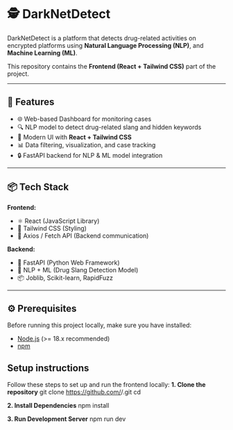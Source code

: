 # 🕵️ DarkNetDetect

DarkNetDetect is a platform that detects drug-related activities on encrypted platforms using **Natural Language Processing (NLP)**, and  **Machine Learning (ML)**.  

This repository contains the **Frontend (React + Tailwind CSS)** part of the project.

---

## 🚀 Features
- 🌐 Web-based Dashboard for monitoring cases
- 🔍 NLP model to detect drug-related slang and hidden keywords
- 🎨 Modern UI with **React + Tailwind CSS**
- 📊 Data filtering, visualization, and case tracking
- 🔒 FastAPI backend for NLP & ML model integration

---

## 📦 Tech Stack
**Frontend:**
- ⚛️ React (JavaScript Library)
- 🎨 Tailwind CSS (Styling)
- 🔄 Axios / Fetch API (Backend communication)

**Backend:**
- 🐍 FastAPI (Python Web Framework)
- 🤖 NLP + ML (Drug Slang Detection Model)
- 📦 Joblib, Scikit-learn, RapidFuzz

---

## ⚙️ Prerequisites
Before running this project locally, make sure you have installed:
- [Node.js](https://nodejs.org/) (>= 18.x recommended)
- [npm](https://www.npmjs.com/)

## Setup instructions
Follow these steps to set up and run the frontend locally:
**1. Clone the repository**
git clone https://github.com/<your-username>/<your-frontend-repo>.git
cd <your-frontend-repo>

**2. Install Dependencies**
npm install

**3. Run Development Server**
npm run dev
